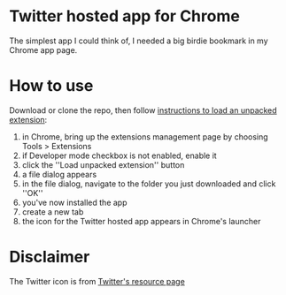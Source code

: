 # Twitter hosted app for Chrome

The simplest app I could think of, I needed a big birdie bookmark in my Chrome app page.

# How to use

Download or clone the repo, then follow [instructions to load an unpacked extension](http://code.google.com/chrome/apps/docs/developers_guide.html#installing):

1. in Chrome, bring up the extensions management page by choosing Tools > Extensions
1. if Developer mode checkbox is not enabled, enable it
1. click the ''Load unpacked extension'' button
1. a file dialog appears
1. in the file dialog, navigate to the folder you just downloaded and click ''OK''
1. you've now installed the app
1. create a new tab
1. the icon for the Twitter hosted app appears in Chrome's launcher 

# Disclaimer

The Twitter icon is from [Twitter's resource page](https://twitter.com/about/resources/logos)
